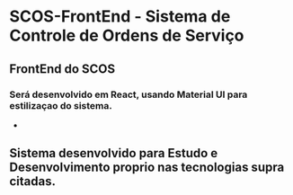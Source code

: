 # SCOS-FrontEnd - Sistema de Controle de Ordens de Serviço

## FrontEnd do SCOS
### Será desenvolvido em React, usando Material UI para estilizaçao do sistema.


-
## Sistema desenvolvido para Estudo e Desenvolvimento proprio nas tecnologias supra citadas.
